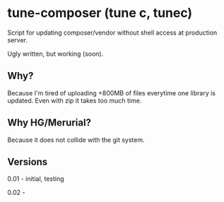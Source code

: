 # tune-composer (tune c, tunec)
Script for updating composer/vendor without shell access at production server.

Ugly written, but working (soon).

## Why?

Because I'm tired of uploading +800MB of files everytime one library is updated. Even with zip it takes too much time.

## Why HG/Merurial?

Because it does not collide with the git system. 


## Versions

0.01 - initial, testing

0.02 - 
